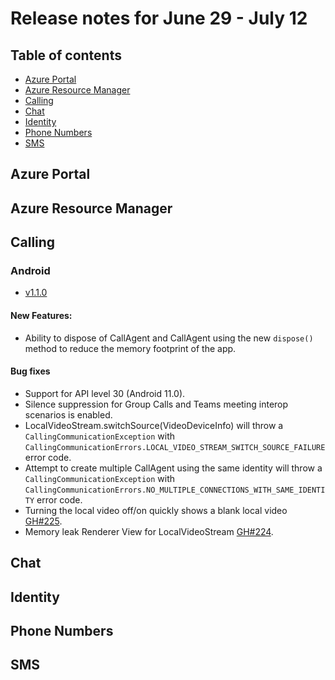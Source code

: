 # Release notes for June 29 - July 12

## Table of contents
* [Azure Portal](#azure-portal)
* [Azure Resource Manager](#azure-resource-manager)
* [Calling](#calling)
* [Chat](#chat)
* [Identity](#identity)
* [Phone Numbers](#phone-numbers)
* [SMS](#sms)

## Azure Portal

## Azure Resource Manager

## Calling

### Android

- [v1.1.0](https://github.com/Azure/Communication/blob/master/releasenotes/acs-calling-android-sdk-release-notes.md#v110-2021-06-29)

#### New Features:
- Ability to dispose of CallAgent and CallAgent using the new `dispose()` method to reduce the memory footprint of the app.

#### Bug fixes
- Support for API level 30 (Android 11.0).
- Silence suppression for Group Calls and Teams meeting interop scenarios is enabled.
- LocalVideoStream.switchSource(VideoDeviceInfo) will throw a `CallingCommunicationException` with `CallingCommunicationErrors.LOCAL_VIDEO_STREAM_SWITCH_SOURCE_FAILURE` error code.
- Attempt to create multiple CallAgent using the same identity will throw a `CallingCommunicationException` with `CallingCommunicationErrors.NO_MULTIPLE_CONNECTIONS_WITH_SAME_IDENTITY` error code.
- Turning the local video off/on quickly shows a blank local video [GH#225](https://github.com/Azure/Communication/issues/225).
- Memory leak Renderer View for LocalVideoStream [GH#224](https://github.com/Azure/Communication/issues/224).

## Chat

## Identity

## Phone Numbers

## SMS
